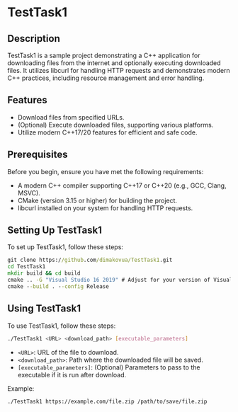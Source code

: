 # TestTask1

## Description

TestTask1 is a sample project demonstrating a C++ application for downloading files from the internet and optionally executing downloaded files. It utilizes libcurl for handling HTTP requests and demonstrates modern C++ practices, including resource management and error handling.

## Features

- Download files from specified URLs.
- (Optional) Execute downloaded files, supporting various platforms.
- Utilize modern C++17/20 features for efficient and safe code.

## Prerequisites

Before you begin, ensure you have met the following requirements:
- A modern C++ compiler supporting C++17 or C++20 (e.g., GCC, Clang, MSVC).
- CMake (version 3.15 or higher) for building the project.
- libcurl installed on your system for handling HTTP requests.

## Setting Up TestTask1

To set up TestTask1, follow these steps:

```cmd
git clone https://github.com/dimakovua/TestTask1.git
cd TestTask1
mkdir build && cd build
cmake .. -G "Visual Studio 16 2019" # Adjust for your version of Visual Studio
cmake --build . --config Release
```

## Using TestTask1

To use TestTask1, follow these steps:

```bash
./TestTask1 <URL> <download_path> [executable_parameters]
```
- `<URL>`: URL of the file to download.
- `<download_path>`: Path where the downloaded file will be saved.
- `[executable_parameters]`: (Optional) Parameters to pass to the executable if it is run after download.

Example:
```bash
./TestTask1 https://example.com/file.zip /path/to/save/file.zip
```

